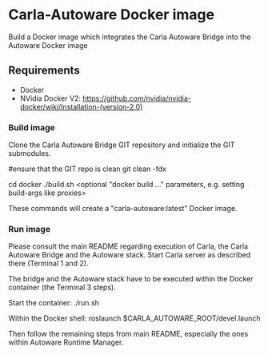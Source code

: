 # Carla-Autoware Docker image
Build a Docker image which integrates the Carla Autoware Bridge into the Autoware Docker image

## Requirements

- Docker
- NVidia Docker V2: https://github.com/nvidia/nvidia-docker/wiki/Installation-(version-2.0)


### Build image
Clone the Carla Autoware Bridge GIT repository and initialize the GIT submodules.

   #ensure that the GIT repo is clean
   git clean -fdx

   cd docker
   ./build.sh <optional "docker build ..." parameters, e.g. setting build-args like proxies>

These commands will create a "carla-autoware:latest" Docker image.


### Run image
Please consult the main README regarding execution of Carla, the Carla Autoware Bridge and the
Autoware stack.
Start Carla server as described there (Terminal 1 and 2).

The bridge and the Autoware stack have to be executed within the Docker container (the
Terminal 3 steps).

Start the container:
   <in docker directory>
   ./run.sh

Within the Docker shell:
    roslaunch $CARLA_AUTOWARE_ROOT/devel.launch

Then follow the remaining steps from main README, especially the ones within Autoware Runtime Manager.

